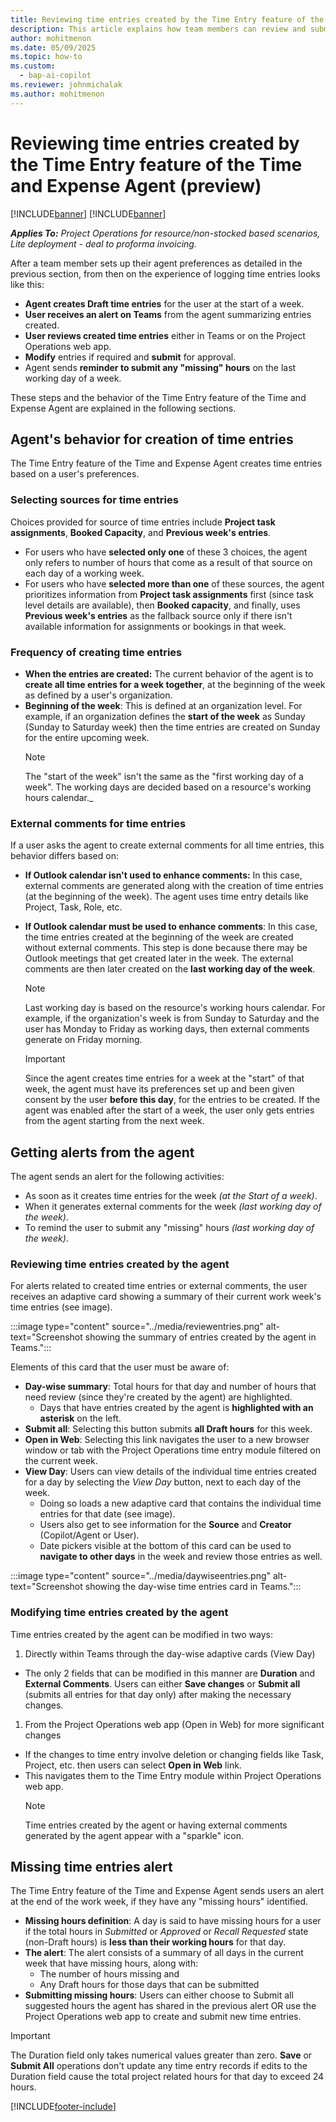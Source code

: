 ```yaml
---
title: Reviewing time entries created by the Time Entry feature of the Time and Expense Agent (preview)
description: This article explains how team members can review and submit time entries created by the Time Entry feature of the Time and Expense Agent.
author: mohitmenon
ms.date: 05/09/2025
ms.topic: how-to
ms.custom: 
  - bap-ai-copilot 
ms.reviewer: johnmichalak
ms.author: mohitmenon
---
```


# Reviewing time entries created by the Time Entry feature of the Time and Expense Agent (preview)

[!INCLUDE[banner](../includes/banner.md)]
[!INCLUDE[banner](../includes/preview-note.md)]

_**Applies To:** Project Operations for resource/non-stocked based scenarios, Lite deployment - deal to proforma invoicing._

After a team member sets up their agent preferences as detailed in the previous section, from then on the experience of logging time entries looks like this:

- **Agent creates Draft time entries** for the user at the start of a week.
- **User receives an alert on Teams** from the agent summarizing entries created.
- **User reviews created time entries** either in Teams or on the Project Operations web app.
- **Modify** entries if required and **submit** for approval.
- Agent sends **reminder to submit any "missing" hours** on the last working day of a week.

These steps and the behavior of the Time Entry feature of the Time and Expense Agent are explained in the following sections.

## Agent's behavior for creation of time entries

The Time Entry feature of the Time and Expense Agent creates time entries based on a user's preferences. 

### Selecting sources for time entries

Choices provided for source of time entries include **Project task assignments**, **Booked Capacity**, and **Previous week's entries**. 
- For users who have **selected only one** of these 3 choices, the agent only refers to number of hours that come as a result of that source on each day of a working week.
- For users who have **selected more than one** of these sources, the agent prioritizes information from **Project task assignments** first (since task level details are available), then **Booked capacity**, and finally, uses **Previous week's entries** as the fallback source only if there isn't available information for assignments or bookings in that week.

### Frequency of creating time entries

- **When the entries are created:** The current behavior of the agent is to **create all time entries for a week together**, at the beginning of the week as defined by a user's organization.
- **Beginning of the week**: This is defined at an organization level. For example, if an organization defines the **start of the week** as Sunday (Sunday to Saturday week) then the time entries are created on Sunday for the entire upcoming week.
  > [!NOTE]
  > The "start of the week" isn't the same as the "first working day of a week". The working days are decided based on a resource's working hours calendar._

### External comments for time entries

If a user asks the agent to create external comments for all time entries, this behavior differs based on:
- **If Outlook calendar isn't used to enhance comments:** In this case, external comments are generated along with the creation of time entries (at the beginning of the week). The agent uses time entry details like Project, Task, Role, etc.
- **If Outlook calendar must be used to enhance comments**: In this case, the time entries created at the beginning of the week are created without external comments. This step is done because there may be Outlook meetings that get created later in the week. The external comments are then later created on the **last working day of the week**.
  > [!NOTE]
  > Last working day is based on the resource's working hours calendar. For example, if the organization's week is from Sunday to Saturday and the user has Monday to Friday as working days, then external comments  generate on Friday morning.
 
  > [!IMPORTANT]
  > Since the agent creates time entries for a week at the "start" of that week, the agent must have its preferences set up and been given consent by the user **before this day**, for the entries to be created. If the agent was enabled after the start of a week, the user only gets entries from the agent starting from the next week.

## Getting alerts from the agent 

The agent sends an alert for the following activities:
- As soon as it creates time entries for the week _(at the Start of a week)_.
- When it generates external comments for the week _(last working day of the week)_.
- To remind the user to submit any "missing" hours _(last working day of the week)_.

### Reviewing time entries created by the agent

For alerts related to created time entries or external comments, the user receives an adaptive card showing a summary of their current work week's time entries (see image).

:::image type="content" source="../media/reviewentries.png" alt-text="Screenshot showing the summary of entries created by the agent in Teams.":::  

Elements of this card that the user must be aware of:
- **Day-wise summary**: Total hours for that day and number of hours that need review (since they're created by the agent) are highlighted.
  - Days that have entries created by the agent is **highlighted with an asterisk** on the left.
- **Submit all**: Selecting this button submits **all Draft hours** for this week.
- **Open in Web**: Selecting this link navigates the user to a new browser window or tab with the Project Operations time entry module filtered on the current week.
- **View Day**: Users can view details of the individual time entries created for a day by selecting the _View Day_ button, next to each day of the week.
  - Doing so loads a new adaptive card that contains the individual time entries for that date (see image).
  - Users also get to see information for the **Source** and **Creator** (Copilot/Agent or User).
  - Date pickers visible at the bottom of this card can be used to **navigate to other days** in the week and review those entries as well.

:::image type="content" source="../media/daywiseentries.png" alt-text="Screenshot showing the day-wise time entries card in Teams.":::

### Modifying time entries created by the agent

Time entries created by the agent can be modified in two ways:
1. Directly within Teams through the day-wise adaptive cards (View Day)
  - The only 2 fields that can be modified in this manner are **Duration** and **External Comments**. 
Users can either **Save changes** or **Submit all** (submits all entries for that day only) after making the necessary changes.

1. From the Project Operations web app (Open in Web) for more significant changes
  - If the changes to time entry involve deletion or changing fields like Task, Project, etc. then users can select **Open in Web** link.
  - This navigates them to the Time Entry module within Project Operations web app.
    > [!NOTE]
    > Time entries created by the agent or having external comments generated by the agent appear with a "sparkle" icon.

## Missing time entries alert

The Time Entry feature of the Time and Expense Agent sends users an alert at the end of the work week, if they have any "missing hours" identified.
- **Missing hours definition**: A day is said to have missing hours for a user if the total hours in _Submitted_ or _Approved_ or _Recall Requested_ state (non-Draft hours) is **less than their working hours** for that day.
- **The alert**: The alert consists of a summary of all days in the current week that have missing hours, along with: 
  - The number of hours missing and
  - Any Draft hours for those days that can be submitted
- **Submitting missing hours**: Users can either choose to Submit all suggested hours the agent has shared in the previous alert OR use the Project Operations web app to create and submit new time entries.

> [!IMPORTANT]
> The Duration field only takes numerical values greater than zero. 
> **Save** or **Submit All** operations don't update any time entry records if edits to the Duration field cause the total project related hours for that day to exceed 24 hours.

 [!INCLUDE[footer-include](../includes/footer-banner.md)]
